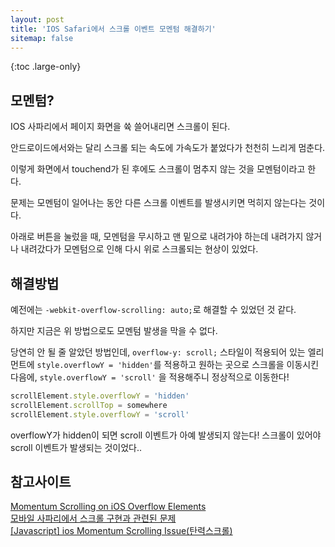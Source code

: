 ```yaml
---
layout: post
title: 'IOS Safari에서 스크롤 이벤트 모멘텀 해결하기'
sitemap: false
---
```


{:toc .large-only}

## 모멘텀?

IOS 사파리에서 페이지 화면을 쓕 쓸어내리면 스크롤이 된다.

안드로이드에서와는 달리 스크롤 되는 속도에 가속도가 붙었다가 천천히 느리게 멈춘다.

이렇게 화면에서 touchend가 된 후에도 스크롤이 멈추지 않는 것을 모멘텀이라고 한다.

문제는 모멘텀이 일어나는 동안 다른 스크롤 이벤트를 발생시키면 먹히지 않는다는 것이다.

아래로 버튼을 눌렀을 때, 모멘텀을 무시하고 맨 밑으로 내려가야 하는데 내려가지 않거나 내려갔다가 모멘텀으로 인해 다시 위로 스크롤되는 현상이 있었다.

## 해결방법

예전에는 `-webkit-overflow-scrolling: auto;`로 해결할 수 있었던 것 같다.

하지만 지금은 위 방법으로도 모멘텀 발생을 막을 수 없다.

당연히 안 될 줄 알았던 방법인데, `overflow-y: scroll;` 스타일이 적용되어 있는 엘리먼트에 `style.overflowY = 'hidden'`를 적용하고 원하는 곳으로 스크롤을 이동시킨 다음에, `style.overflowY = 'scroll'` 을 적용해주니 정상적으로 이동한다!

```js
scrollElement.style.overflowY = 'hidden'
scrollElement.scrollTop = somewhere
scrollElement.style.overflowY = 'scroll'
```

overflowY가 hidden이 되면 scroll 이벤트가 아예 발생되지 않는다! 스크롤이 있어야 scroll 이벤트가 발생되는 것이었다..

## 참고사이트

[Momentum Scrolling on iOS Overflow Elements](https://css-tricks.com/snippets/css/momentum-scrolling-on-ios-overflow-elements/)<br/>
[모바일 사파리에서 스크롤 구현과 관련된 문제](https://blog.outsider.ne.kr/971)<br/>
[[Javascript] ios Momentum Scrolling Issue(탄력스크롤)](https://steadev.tistory.com/69)
